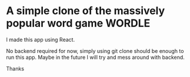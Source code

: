 # A simple clone of the massively popular word game WORDLE

I made this app using React.

No backend required for now, simply using git clone should be enough to run this app.
Maybe in the future I will try and mess around with backend.

Thanks